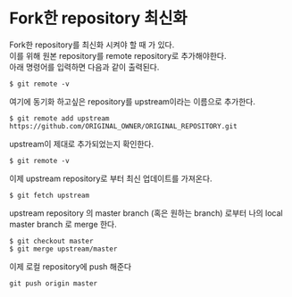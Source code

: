 # Fork한 repository 최신화

Fork한 repository를 최신화 시켜야 할 때 가 있다.  
이를 위해 원본 repository를 remote repository로 추가해야한다.  
아래 명령어를 입력하면 다음과 같이 출력된다.

```
$ git remote -v
```

여기에 동기화 하고싶은 repository를 upstream이라는 이름으로 추가한다.

```
$ git remote add upstream https://github.com/ORIGINAL_OWNER/ORIGINAL_REPOSITORY.git
```

upstream이 제대로 추가되었는지 확인한다.

```
$ git remote -v
```

이제 upstream repository로 부터 최신 업데이트를 가져온다.

```
$ git fetch upstream
```

upstream repository 의 master branch (혹은 원하는 branch) 로부터 나의 local master branch 로 merge 한다.

```
$ git checkout master
$ git merge upstream/master
```

이제 로컬 repository에 push 해준다

```
git push origin master
```

